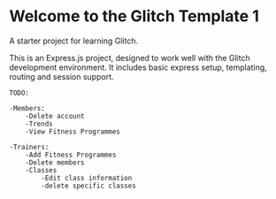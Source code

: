 Welcome to the Glitch Template 1
================================

A starter project for learning Glitch.

This is an Express.js project, designed to work well with the Glitch development environment.
It includes basic express setup, templating, routing and session support.


    TODO:

    -Members:
        -Delete account
        -Trends
        -View Fitness Programmes

    -Trainers:
        -Add Fitness Programmes
        -Delete members
        -Classes
            -Edit class information
            -delete specific classes